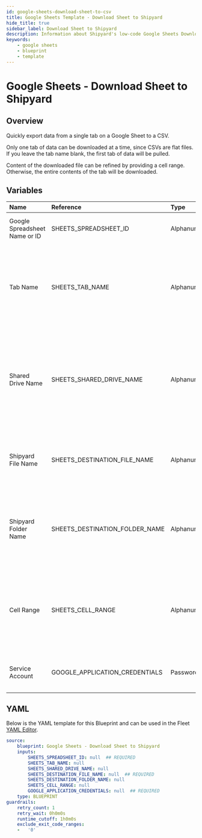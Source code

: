 ```yaml
---
id: google-sheets-download-sheet-to-csv
title: Google Sheets Template - Download Sheet to Shipyard
hide_title: true
sidebar_label: Download Sheet to Shipyard
description: Information about Shipyard's low-code Google Sheets Download Sheet to Shipyard blueprint. Quickly export your data from a Google Sheet. 
keywords:
    - google sheets
    - blueprint
    - template
---
```


# Google Sheets - Download Sheet to Shipyard

## Overview
Quickly export data from a single tab on a Google Sheet to a CSV. 

Only one tab of data can be downloaded at a time, since CSVs are flat files. If you leave the tab name blank, the first tab of data will be pulled.

Content of the downloaded file can be refined by providing a cell range. Otherwise, the entire contents of the tab will be downloaded.

## Variables

| Name | Reference | Type | Required | Default | Options | Description |
|:-----|:----------|:-----|:---------|:--------|:--------|:------------|
| Google Spreadsheet Name or ID | SHEETS_SPREADSHEET_ID  | Alphanumeric |:white_check_mark: | - | - | Name or ID of the sheet to fetch data from. |
| Tab Name | SHEETS_TAB_NAME  | Alphanumeric |:heavy_minus_sign: | - | - | Name of the tab in the sheet to fetch data from. This field is case sensitive. If left blank, data will be pulled from the first tab. |
| Shared Drive Name | SHEETS_SHARED_DRIVE_NAME  | Alphanumeric |:heavy_minus_sign: | - | - | Name of the Shared Drive the sheet exists in. This field is case sensitive. Leave blank if the file does not exist in a Shared Drive. |
| Shipyard File Name | SHEETS_DESTINATION_FILE_NAME  | Alphanumeric |:white_check_mark: | - | - | Name of file to be generated with the results. Should be `.csv` extension. |
| Shipyard Folder Name | SHEETS_DESTINATION_FOLDER_NAME  | Alphanumeric |:heavy_minus_sign: | - | - | Folder where the file should be downloaded. Leaving blank will place the file in the home directory. |
| Cell Range | SHEETS_CELL_RANGE  | Alphanumeric |:heavy_minus_sign: | - | - | Range to fetch data from in the sheet formatted as `A1:B10`. If left blank the entire contents of the tab will be fetched. |
| Service Account | GOOGLE_APPLICATION_CREDENTIALS  | Password |:white_check_mark: | - | - | JSON from a Google Cloud Service account key. |


## YAML
Below is the YAML template for this Blueprint and can be used in the Fleet [YAML Editor](../../reference/fleets/yaml-editor.md).
```yaml
source:
    blueprint: Google Sheets - Download Sheet to Shipyard
    inputs:
        SHEETS_SPREADSHEET_ID: null  ## REQUIRED
        SHEETS_TAB_NAME: null
        SHEETS_SHARED_DRIVE_NAME: null
        SHEETS_DESTINATION_FILE_NAME: null  ## REQUIRED
        SHEETS_DESTINATION_FOLDER_NAME: null
        SHEETS_CELL_RANGE: null
        GOOGLE_APPLICATION_CREDENTIALS: null  ## REQUIRED
    type: BLUEPRINT
guardrails:
    retry_count: 1
    retry_wait: 0h0m0s
    runtime_cutoff: 1h0m0s
    exclude_exit_code_ranges:
    -   '0'

```
